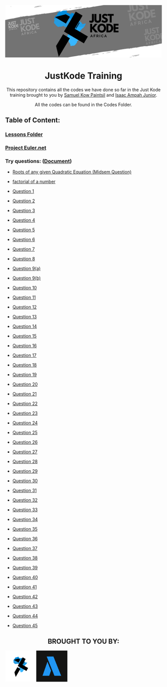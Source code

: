 <img src="./files/JUST KODE.png">

<h1 align="center"> JustKode Training </h1>

<p align=center>This repository contains all the codes we have done so far in the Just Kode training brought to you by <a href="https://github.com/Sami64">Samuel Kow Paintsil</a> and <a href="https://github.com/isaacampah222">Isaac Ampah Junior</a>.</p>

<p align=center>All the codes can be found in the <a>Codes Folder</a>.</p>

<h2>Table of Content:</h2>

<h3><a href="./codes/lesson/README.md">Lessons Folder</a><h3>

<h3><a href="./codes/project euler/README.md">Project Euler.net</a></h3>

<h3>Try questions: (<a href="./codes/class work/TryQuestions.txt">Document</a>)</h3>

- <a href=".\codes\class work\Roots of any given Quadratic Equation.cpp">Roots of any given Quadratic Equation (Midsem Question)</a>

- <a href=".\codes\class work\factorial of a number.cpp">factorial of a number</a>

- <a href="./codes/class work/question 1.cpp">Question 1</a> 

- <a href="./codes/class work/question 2.cpp">Question 2</a>

- <a href="./codes/class work/question 3.cpp">Question 3</a>

- <a href="./codes/class work/question 4.cpp">Question 4</a>

- <a href="./codes/class work/question 5.cpp">Question 5</a>

- <a href="./codes/class work/question 6.cpp">Question 6</a>

- <a href="./codes/class work/question 7.cpp">Question 7</a>

- <a href="./codes/class work/question 8.cpp">Question 8</a>

- <a href="./codes/class work/question 9(a).cpp">Question 9(a)</a>

- <a href="./codes/class work/question 9(b).cpp">Question 9(b)</a>

- <a href="./codes/class work/question 10.cpp">Question 10</a>

- <a href="./codes/class work/question 11.cpp">Question 11</a>

- <a href="./codes/class work/question 12.cpp">Question 12</a>

- <a href="./codes/class work/question 13.cpp">Question 13</a>

- <a href="./codes/class work/question 14.cpp">Question 14</a>

- <a href="./codes/class work/question 15.cpp">Question 15</a>

- <a href="./codes/class work/question 16.cpp">Question 16</a>

- <a href="./codes/class work/question 17.cpp">Question 17</a>

- <a href="./codes/class work/question 18.cpp">Question 18</a>

- <a href="./codes/class work/question 19.cpp">Question 19</a>

- <a href="./codes/class work/question 20.cpp">Question 20</a>

- <a href="./codes/class work/question 21.cpp">Question 21</a>

- <a href="./codes/class work/question 22.cpp">Question 22</a>

- <a href="./codes/class work/question 23.cpp">Question 23</a>

- <a href="./codes/class work/question 24.cpp">Question 24</a>

- <a href="./codes/class work/question 25.cpp">Question 25</a>

- <a href="./codes/class work/question 26.cpp">Question 26</a>

- <a href="./codes/class work/question 27.cpp">Question 27</a>

- <a href="./codes/class work/question 28.cpp">Question 28</a>

- <a href="./codes/class work/question 29.cpp">Question 29</a>

- <a href="./codes/class work/question 30.cpp">Question 30</a>

- <a href="./codes/class work/question 31.cpp">Question 31</a>

- <a href="./codes/class work/question 32.cpp">Question 32</a>

- <a href="./codes/class work/question 33.cpp">Question 33</a>

- <a href="./codes/class work/question 34.cpp">Question 34</a>

- <a href="./codes/class work/question 35.cpp">Question 35</a>

- <a href="./codes/class work/question 36.cpp">Question 36</a>

- <a href="./codes/class work/question 37.cpp">Question 37</a>

- <a href="./codes/class work/question 38.cpp">Question 38</a>

- <a href="./codes/class work/question 39.cpp">Question 39</a>

- <a href="./codes/class work/question 40.cpp">Question 40</a>

- <a href="./codes/class work/question 41.cpp">Question 41</a>

- <a href="./codes/class work/question 42.cpp">Question 42</a>

- <a href="./codes/class work/question 43.cpp">Question 43</a>

- <a href="./codes/class work/question 44.cpp">Question 44</a>

- <a href="./codes/class work/question 45.cpp">Question 45</a>

<h2 align=center>BROUGHT TO YOU BY:</h2>
<a href="https://github.com/JustKode-Projects"><img align="left" src="./files/logo dark.png" width="100px" height="100px" alt="Just Kode logo"></a> 
<a href="https://github.com/Llewellyn500"><img align="left" src="./files/Arclapain-Logo_Dark.png" width="100px" height="100px" alt="Arclapain logo"></a>
